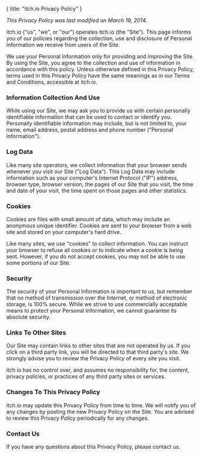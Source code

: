 {
  title: "itch.io Privacy Policy"
}

*This Privacy Policy was last modified on March 19, 2014.*

itch.io ("us", "we", or "our") operates itch.io (the "Site"). This page informs
you of our policies regarding the collection, use and disclosure of Personal
Information we receive from users of the Site.

We use your Personal Information only for providing and improving the Site. By
using the Site, you agree to the collection and use of information in accordance
with this policy. Unless otherwise defined in this Privacy Policy, terms used in
this Privacy Policy have the same meanings as in our Terms and Conditions,
accessible at itch.io.

### Information Collection And Use

While using our Site, we may ask you to provide us with certain personally
identifiable information that can be used to contact or identify you. Personally
identifiable information may include, but is not limited to, your name, email
address, postal address and phone number ("Personal Information").

### Log Data

Like many site operators, we collect information that your browser sends
whenever you visit our Site ("Log Data"). This Log Data may include information
such as your computer's Internet Protocol ("IP") address, browser type, browser
version, the pages of our Site that you visit, the time and date of your visit,
the time spent on those pages and other statistics.

### Cookies

Cookies are files with small amount of data, which may include an anonymous
unique identifier. Cookies are sent to your browser from a web site and stored
on your computer's hard drive.

Like many sites, we use "cookies" to collect information. You can instruct your
browser to refuse all cookies or to indicate when a cookie is being sent.
However, if you do not accept cookies, you may not be able to use some portions
of our Site.

### Security

The security of your Personal Information is important to us, but remember that
no method of transmission over the Internet, or method of electronic storage, is
100% secure. While we strive to use commercially acceptable means to protect
your Personal Information, we cannot guarantee its absolute security.

### Links To Other Sites

Our Site may contain links to other sites that are not operated by us. If you
click on a third party link, you will be directed to that third party's site. We
strongly advise you to review the Privacy Policy of every site you visit.

itch.io has no control over, and assumes no responsibility for, the content,
privacy policies, or practices of any third party sites or services.

### Changes To This Privacy Policy

itch.io may update this Privacy Policy from time to time. We will notify you of
any changes by posting the new Privacy Policy on the Site. You are advised to
review this Privacy Policy periodically for any changes.

### Contact Us

If you have any questions about this Privacy Policy, please contact us.
